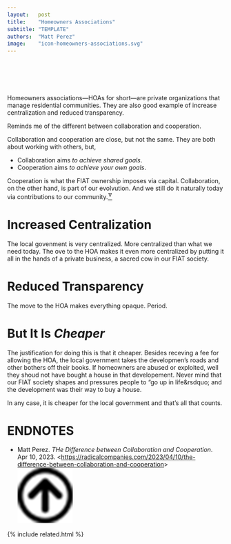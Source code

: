 ```yaml
---
layout:   post
title:    "Homeowners Associations"
subtitle: "TEMPLATE"
authors:  "Matt Perez"
image:    "icon-homeowners-associations.svg"
---
```


<div style="display:none;">
 <p>Homeowners associations are private organizations that manage residential communities. They are also good example increase centralization and reduced transparency.</p>
</div>

<h1>&nbsp;</h1>
 <p>Homeowners associations&mdash;HOAs for short&mdash;are private organizations that manage residential communities. They are also good example of increase centralization and reduced transparency.</p>
 <p>Reminds me of the different between collaboration and cooperation.<p>
 <div class="_citation">
  Collaboration and cooperation are close, but not the same. They are both about working with others, but,
  <ul>
   <li>Collaboration aims <em>to achieve shared goals</em>.</li>
   <li>Cooperation aims <em>to achieve your own goals</em>.</li>
  </ul>
  Cooperation is what the <span class='_paradigm'>FIAT</span> ownership imposes via capital. Collaboration, on the other hand, is part of our evolvution. And we still do it naturally today via contributions to our community.<a href="#en01"><sup id="bm01">&hairsp;&nabla;&hairsp;</sup></a>
 </div>

<h1>Increased Centralization</h1>
 <p>The local govenment is very centralized. More centralized than what we need today. The ove to the HOA makes it even more centralized by putting it all in the hands of a private business, a sacred cow in our <span class='_paradigm'>FIAT</span> society.</p>

<h1>Reduced Transparency</h1>
 <p>The move to the HOA makes everything opaque. Period.</p>

<h1>But It Is <em>Cheaper</em></h1>
 <p>The justification for doing this is that it cheaper. Besides receving a fee for allowing the HOA, the local government takes the developmen&rsquo;s roads and other bothers off their books. If homeowners are abused or exploited, well they shoud not have bought a house in that developement. Never mind that our <span class='_paradigm'>FIAT</span> society shapes and pressures people to &ldquo;go up in life&rsdquo; and the development was their way to buy a house.</p>
 <p>In any case, it is cheaper for the local government and that&rsquo;s all that counts.</p>

<h1 class="_section">ENDNOTES</h1>
 <ul>
  <li id="en01">
   <p class="_list-item">
    Matt Perez.
    <em>THe Difference between Collaboration and Cooperation</em>.
    Apr 10, 2023.
    &lt;<a href="https://radicalcompanies.com/2023/04/10/the-difference-between-collaboration-and-cooperation" target="_blank">https://radicalcompanies.com/2023/04/10/the-difference-between-collaboration-and-cooperation</a>&gt;
    <a class="_uparrow" href="#bm01"><img src="/assets/img/arrow-up-icon.png"></a>
   </p>
  </li>
 </ul>

{% include related.html %}